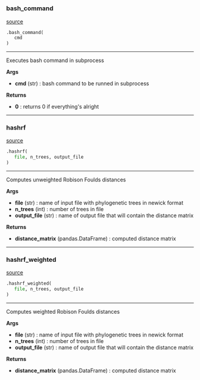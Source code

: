 #


### bash_command
[source](https://github.com/AndreaRubbi/Pear-EBI/blob/master/pear_ebi/calculate_distances/hashrf.py/#L14)
```python
.bash_command(
   cmd
)
```

---
Executes bash command in subprocess


**Args**

* **cmd** (str) : bash command to be runned in subprocess


**Returns**

* **0**  : returns 0 if everything's alright


----


### hashrf
[source](https://github.com/AndreaRubbi/Pear-EBI/blob/master/pear_ebi/calculate_distances/hashrf.py/#L45)
```python
.hashrf(
   file, n_trees, output_file
)
```

---
Computes unweighted Robison Foulds distances


**Args**

* **file** (str) : name of input file with phylogenetic trees in newick format
* **n_trees** (int) : number of trees in file
* **output_file** (str) : name of output file that will contain the distance matrix


**Returns**

* **distance_matrix** (pandas.DataFrame) : computed distance matrix


----


### hashrf_weighted
[source](https://github.com/AndreaRubbi/Pear-EBI/blob/master/pear_ebi/calculate_distances/hashrf.py/#L98)
```python
.hashrf_weighted(
   file, n_trees, output_file
)
```

---
Computes weighted Robison Foulds distances


**Args**

* **file** (str) : name of input file with phylogenetic trees in newick format
* **n_trees** (int) : number of trees in file
* **output_file** (str) : name of output file that will contain the distance matrix


**Returns**

* **distance_matrix** (pandas.DataFrame) : computed distance matrix

